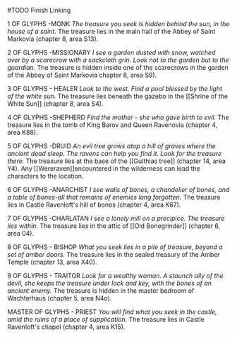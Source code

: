 #TODO Finish Linking

1 OF GLYPHS -MONK
*The treasure you seek is hidden behind the sun, in the house of a saint.*
	The treasure lies in the main hall of the Abbey of Saint Markovia (chapter 8, area S13).

2 OF GLYPHS -MISSIONARY
*I see a garden dusted with snow, watched over by a scarecrow with a sackcloth grin. Look not to the garden but to the guardian.*
	The treasure is hidden inside one of the scarecrows in the garden of the Abbey of Saint Markovia  chapter 8, area S9).

3 OF GLYPHS - HEALER
*Look to the west. Find a pool blessed by the light of the white sun.*
	The treasure lies beneath the gazebo in the [[Shrine of the White Sun]] (chapter 8, area S4).

4 OF GLYPHS -SHEPHERD
*Find the mother - she who gave birth to evil.*
	The treasure lies in the tomb of King Barov and Queen Ravenovia (chapter 4, area K88).

5 OF GLYPHS -DRUID
*An evil tree grows atop a hill of graves where the ancient dead sleep. The ravens can help you find  it. Look for the treasure there.*
	The treasure lies at the base of the [[Gulthias tree]] (chapter 14, area Y4). Any [[Wereraven]]encountered in the wilderness can lead the characters to the location.

6 OF GLYPHS -ANARCHIST
*I see walls of bones, a chandelier of bones, and a table of bones-all that remains of enemies long forgotten.*
	The treasure lies in Castle Ravenloft's hill of bones (chapter 4, area K67).

7 OF GLYPHS -CHARLATAN
*I see a lonely mill on a precipice. The treasure lies within.*
	The treasure lies in the attic of [[Old Bonegrinder]] (chapter 6, area 04).

8 OF GLYPHS - BISHOP
*What you seek lies in a pile of treasure, beyond a set of amber doors.*
	The treasure lies in the sealed treasury of the Amber Temple (chapter 13, area X40).

9 OF GLYPHS - TRAITOR
*Look for a wealthy woman. A staunch ally of the devil, she keeps the treasure under lock and key, with the bones of an ancient enemy.*
	The treasure is hidden in the master bedroom of Wachterhaus (chapter 5, area N4o).

MASTER OF GLYPHS - PRIEST
*You will find what you seek in the castle, amid the ruins of a place of supplication.*
	The treasure lies in Castle Ravenloft's chapel (chapter 4, area K15).